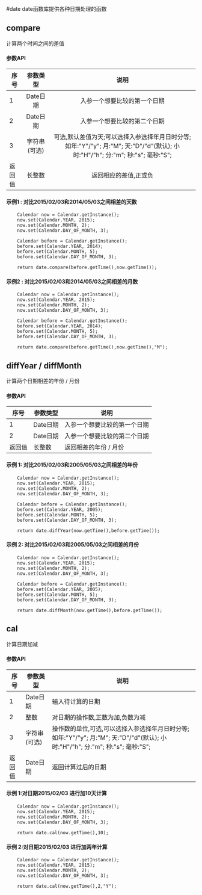 #date
date函数库提供各种日期处理的函数
## compare
计算两个时间之间的差值
#### 参数API
| 序号   	|  参数类型  	|                 说明                 	|
|--------	|:----------:	|:------------------------------------:	|
|    1   	| Date日期 	| 入参一个想要比较的第一个日期 	|
| 2 	|    Date日期    	|             入参一个想要比较的第二个日期             	|
| 3 	|    字符串(可选)    	|             可选,默认差值为天;可以选择入参选择年月日时分等;如年:"Y"/"y";  月:"M";  天:"D"/"d"(默认); 小时:"H"/"h"; 分:"m"; 秒:"s"; 毫秒:"S";             	|
| 返回值 	|    长整数    	|             返回相应的差值,正或负             	|

#### 示例1 : 对比2015/02/03和2014/05/03之间相差的天数
		Calendar now = Calendar.getInstance();
		now.set(Calendar.YEAR, 2015);
		now.set(Calendar.MONTH, 2);
		now.set(Calendar.DAY_OF_MONTH, 3);
		
		Calendar before = Calendar.getInstance();
		before.set(Calendar.YEAR, 2014);
		before.set(Calendar.MONTH, 5);
		before.set(Calendar.DAY_OF_MONTH, 3);
		
		return date.compare(before.getTime(),now.getTime());

#### 示例2 : 对比2015/02/03和2014/05/03之间相差的月数

		Calendar now = Calendar.getInstance();
		now.set(Calendar.YEAR, 2015);
		now.set(Calendar.MONTH, 2);
		now.set(Calendar.DAY_OF_MONTH, 3);
		
		Calendar before = Calendar.getInstance();
		before.set(Calendar.YEAR, 2014);
		before.set(Calendar.MONTH, 5);
		before.set(Calendar.DAY_OF_MONTH, 3);
		
		return date.compare(before.getTime(),now.getTime(),"M");

## diffYear / diffMonth

计算两个日期相差的年份 / 月份
#### 参数API
| 序号   | 参数类型 | 说明                         |
|--------|----------|------------------------------|
| 1      | Date日期 | 入参一个想要比较的第一个日期 |
| 2      | Date日期 | 入参一个想要比较的第二个日期 |
| 返回值 | 长整数   | 返回相差的年份 / 月份               |

#### 示例 1: 对比2015/02/03和2005/05/03之间相差的年份
		Calendar now = Calendar.getInstance();
		now.set(Calendar.YEAR, 2015);
		now.set(Calendar.MONTH, 2);
		now.set(Calendar.DAY_OF_MONTH, 3);
		
		Calendar before = Calendar.getInstance();
		before.set(Calendar.YEAR, 2005);
		before.set(Calendar.MONTH, 5);
		before.set(Calendar.DAY_OF_MONTH, 3);
		
		return date.diffYear(now.getTime(),before.getTime());

#### 示例 2: 对比2015/02/03和2005/05/03之间相差的月份
		Calendar now = Calendar.getInstance();
		now.set(Calendar.YEAR, 2015);
		now.set(Calendar.MONTH, 2);
		now.set(Calendar.DAY_OF_MONTH, 3);
		
		Calendar before = Calendar.getInstance();
		before.set(Calendar.YEAR, 2005);
		before.set(Calendar.MONTH, 5);
		before.set(Calendar.DAY_OF_MONTH, 3);
		
		return date.diffMonth(now.getTime(),before.getTime());

## cal
计算日期加减
#### 参数API
| 序号   | 参数类型     | 说明                                                                                                                           |
|--------|--------------|--------------------------------------------------------------------------------------------------------------------------------|
| 1      | Date日期     | 输入待计算的日期                                                                                                               |
| 2      | 整数         | 对日期的操作数,正数为加,负数为减                                                                                               |
| 3      | 字符串(可选) | 操作数的单位,可选,可以选择入参选择年月日时分等;如年:"Y"/"y"; 月:"M"; 天:"D"/"d"(默认); 小时:"H"/"h"; 分:"m"; 秒:"s"; 毫秒:"S"; |
| 返回值 | Date日期         | 返回计算过后的日期                                                                                                             |
#### 示例 1:对日期2015/02/03 进行加10天计算

		Calendar now = Calendar.getInstance();
		now.set(Calendar.YEAR, 2015);
		now.set(Calendar.MONTH, 2);
		now.set(Calendar.DAY_OF_MONTH, 3);
		
		return date.cal(now.getTime(),10);

#### 示例 2:对日期2015/02/03 进行加两年计算
		Calendar now = Calendar.getInstance();
		now.set(Calendar.YEAR, 2015);
		now.set(Calendar.MONTH, 2);
		now.set(Calendar.DAY_OF_MONTH, 3);
		
		return date.cal(now.getTime(),2,"Y");